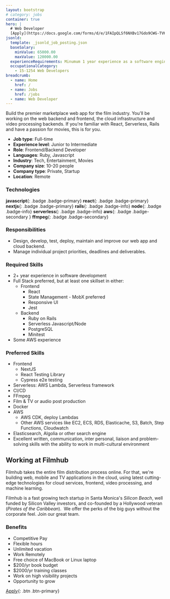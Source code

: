```yaml
---
layout: bootstrap
# category: jobs
container: true
hero: |
  # Web Developer
  [Apply](https://docs.google.com/forms/d/e/1FAIpQLSf6NXBv17Gdo9CWG-TVK3Fv4T_DkC1Bq5grNIesfg8HRxJJQg/viewform?usp=sf_link){: .btn .btn-outline-warning .mt-3}
jsonld:
  template: _jsonld_job_posting.json
  baseSalary:
    minValue: 65000.00
    maxValue: 120000.00
  experienceRequirements: Minumum 1 year experience as a software engineer
  occupationalCategory:
    - 15-1254 Web Developers
breadcrumb:
  - name: Home
    href: /
  - name: Jobs
    href: /jobs
  - name: Web Developer
---
```

Build the premier marketplace web app for the film industry.
You'll be working on the web backend and frontend, the cloud infrastructure and video processing backends.
If you're familiar with React, Serverless, Rails and have a passion for movies, this is for you.

- **Job type**: Full-time
- **Experience level**: Junior to Intermediate
- **Role**: Frontend/Backend Developer
- **Languages**: Ruby, Javascript
- **Industry**: Tech, Entertainment, Movies
- **Company size**: 10-20 people
- **Company type**: Private, Startup
- **Location**: Remote

### Technologies

**javascript**{: .badge .badge-primary}
**react**{: .badge .badge-primary}
**nextjs**{: .badge .badge-primary}
**rails**{: .badge .badge-info}
**node**{: .badge .badge-info}
**serverless**{: .badge .badge-info}
**aws**{: .badge .badge-secondary }
**ffmpeg**{: .badge .badge-secondary}

### Responsibilities

- Design, develop, test, deploy, maintain and improve our web app and cloud backend.
- Manage individual project priorities, deadlines and deliverables.

### Required Skills

- 2+ year experience in software development
- Full Stack preferred, but at least one skillset in either:
  - Frontend
    + React
    + State Management - MobX preferred
    + Responsive UI
    + Jest
  - Backend
    + Ruby on Rails
    + Serverless Javascript/Node
    + PostgreSQL
    + Minitest
- Some AWS experience

### Preferred Skills

- Frontend
  + NextJS
  + React Testing Library
  + Cypress e2e testing
- Serverless: AWS Lambda, Serverless framework
- CI/CD
- FFmpeg
- Film & TV or audio post production
- Docker
- AWS 
  + AWS CDK, deploy Lambdas 
  + Other AWS services like EC2, ECS, RDS, Elasticache, S3, Batch, Step Functions, Cloudwatch
- Elasticsearch, Algolia or other search engine
- Excellent written, communication, inter personal, liaison and
problem-solving skills with the ability to work in multi-cultural environment

## Working at Filmhub

Filmhub takes the entire film distribution process online. For that, we're building web, mobile and TV applications in the cloud, using latest cutting-edge technologies for cloud services, frontend, video processing, and machine learning.

Filmhub is a fast growing tech startup in Santa Monica's _Silicon Beach_, well funded by Silicon Valley investors, and co-founded by a Hollywood veteran (_Pirates of the Caribbean_).  We offer the perks of the big guys without the corporate feel. Join our great team.

### Benefits

- Competitive Pay
- Flexible hours
- Unlimited vacation
- Work Remotely
- Free choice of MacBook or Linux laptop
- $200/yr book budget
- $2000/yr training classes
- Work on high visibility projects
- Opportunity to grow

[Apply](https://docs.google.com/forms/d/e/1FAIpQLSf6NXBv17Gdo9CWG-TVK3Fv4T_DkC1Bq5grNIesfg8HRxJJQg/viewform?usp=sf_link){: .btn .btn-primary}
